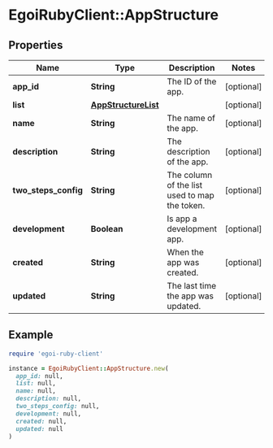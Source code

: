 # EgoiRubyClient::AppStructure

## Properties

| Name | Type | Description | Notes |
| ---- | ---- | ----------- | ----- |
| **app_id** | **String** | The ID of the app. | [optional] |
| **list** | [**AppStructureList**](AppStructureList.md) |  | [optional] |
| **name** | **String** | The name of the app. | [optional] |
| **description** | **String** | The description of the app. | [optional] |
| **two_steps_config** | **String** | The column of the list used to map the token. | [optional] |
| **development** | **Boolean** | Is app a development app. | [optional] |
| **created** | **String** | When the app was created. | [optional] |
| **updated** | **String** | The last time the app was updated. | [optional] |

## Example

```ruby
require 'egoi-ruby-client'

instance = EgoiRubyClient::AppStructure.new(
  app_id: null,
  list: null,
  name: null,
  description: null,
  two_steps_config: null,
  development: null,
  created: null,
  updated: null
)
```

